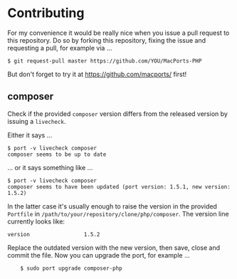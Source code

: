# Contributing

For my convenience it would be really nice when you issue a pull request
to this repository. Do so by forking this repository, fixing the issue and
requesting a pull, for example via …

```console
$ git request-pull master https://github.com/YOU/MacPorts-PHP
```

But don't forget to try it at https://github.com/macports/ first!

## composer

Check if the provided `composer` version differs from the released version by
issuing a `livecheck`.

Either it says …

```console
$ port -v livecheck composer
composer seems to be up to date
```

… or it says something like …

```console
$ port -v livecheck composer
composer seems to have been updated (port version: 1.5.1, new version: 1.5.2)
```

In the latter case it's usually enough to raise the version in the provided
`Portfile` in `/path/to/your/repository/clone/php/composer`. The version line
currently looks like:

    version                 1.5.2

Replace the outdated version with the new version, then save, close and commit
the file. Now you can upgrade the port, for example …
 
```console
    $ sudo port upgrade composer-php
```



